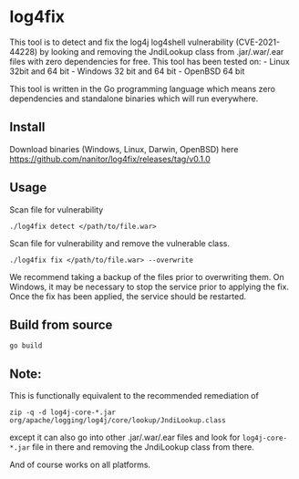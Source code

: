 # log4fix
This tool is to detect and fix the log4j log4shell vulnerability (CVE-2021-44228) by looking and removing the JndiLookup class from .jar/.war/.ear files with zero dependencies for free.
This tool has been tested on:
    - Linux 32bit and 64 bit
    - Windows 32 bit and 64 bit
    - OpenBSD 64 bit

This tool is written in the Go programming language which means zero dependencies and standalone binaries which will run everywhere.

## Install
Download binaries (Windows, Linux, Darwin, OpenBSD) here https://github.com/nanitor/log4fix/releases/tag/v0.1.0

## Usage

Scan file for vulnerability
```
./log4fix detect </path/to/file.war>
```

Scan file for vulnerability and remove the vulnerable class.
```
./log4fix fix </path/to/file.war> --overwrite
```

We recommend taking a backup of the files prior to overwriting them.
On Windows, it may be necessary to stop the service prior to applying the fix.
Once the fix has been applied, the service should be restarted.

## Build from source
```
go build
```

## Note:
This is functionally equivalent to the recommended remediation of
```
zip -q -d log4j-core-*.jar org/apache/logging/log4j/core/lookup/JndiLookup.class
```
except it can also go into other .jar/.war/.ear files and look for `log4j-core-*.jar` file in there and
removing the JndiLookup class from there.

And of course works on all platforms.
